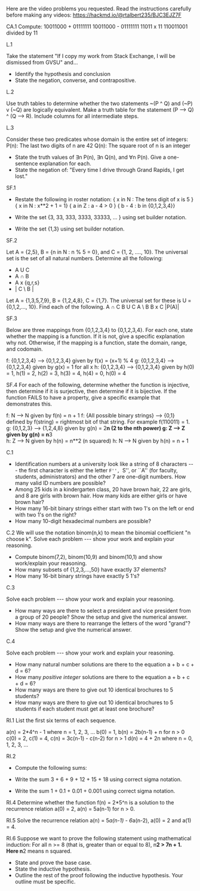 Here are the video problems you requested. Read the instructions carefully before making any videos: https://hackmd.io/@rtalbert235/BJC3EJZ7F


CA.1
Compute: 
10011000 + 01111111
10011000 - 01111111
11011 x 11
110011001 divided by 11  

L.1

Take the statement "If I copy my work from Stack Exchange, I will be dismissed from GVSU" and...
- Identify the hypothesis and conclusion
- State the negation, converse, and contrapositive.

L.2

Use truth tables to determine whether the two statements ~(P ^ Q) and (~P) v (~Q) are logically equivalent.
Make a truth table for the statement (P --> Q) ^ (Q --> R). Include columns for all intermediate steps. 

L.3

Consider these two predicates whose domain is the entire set of integers:
P(n):  The last two digits of n are 42
Q(n):  The square root of n is an integer

- State the truth values of ∃n P(n), ∃n Q(n), and ∀n P(n). Give a one-sentence explanation for each.
- State the negation of: "Every time I drive through Grand Rapids, I get lost."

SF.1

- Restate the following in roster notation:
{ x in N : The tens digit of x is 5 }
{ x in N : x**2 + 1 = 1}
{ a in Z : a - 4 > 0 }
{ b - 4  : b in {0,1,2,3,4}}


- Write the set {3, 33, 333, 3333, 33333, ... } using set builder notation.
- Write the set {1,3} using set builder notation. 




SF.2

Let A = {2,5}, B = {n in N : n % 5 = 0}, and C = {1, 2, ...., 10}. The universal set is the set of all natural numbers. Determine all the following:
- A U C
- A ∩ B
- A x {q,r,s}
- | C \ B | 
 

Let A = {1,3,5,7,9}, B = {1,2,4,8}, C = {1,7}. The universal set for these is U = {0,1,2,..., 10}. Find each of the following. 
A ∩ C
B U C
A \ B
B x C
|P(A)| 


SF.3

Below are three mappings from {0,1,2,3,4} to {0,1,2,3,4}. For each one, state whether the mapping is a function. If it is not, give a specific explanation why not. Otherwise, if the mapping is a function, state the domain, range, and codomain. 

f: {0,1,2,3,4} --> {0,1,2,3,4}  given by f(x) = (x+1) % 4
g: {0,1,2,3,4} --> {0,1,2,3,4} given by g(x) = 1 for all x
h: {0,1,2,3,4} --> {0,1,2,3,4} given by h(0) = 1, h(1) = 2, h(2) = 3, h(3) = 4, h(4) = 0, h(0) = 4


SF.4
For each of the following, determine whether the function is injective, then determine if it is surjective, then determine if it is bijective. If the function FAILS to have a property, give a specific example that demonstrates this. 

f: N --> N given by f(n) = n + 1
f: {All possible binary strings} --> {0,1} defined by f(string) = rightmost bit of that string. For example f(110011)  = 1. 
g: {0,1,2,3} --> {1,2,4,8} given by g(n) = 2**n (2 to the nth power) 
g: Z --> Z given by g(n) = n**3  
h: Z --> N given by h(n) = n**2 (n squared) 
h: N --> N given by h(n) = n + 1

C.1

- Identification numbers at a university look like a string of 8 characters --- the first character is either the letter ``F'', ``S'', or ``A'' (for faculty, students, administrators) and the other 7 are one-digit numbers. How many valid ID numbers are possible?
- Among 25 kids in a kindergarten class, 20 have brown hair, 22 are girls, and 8 are girls with brown hair. How many kids are either girls or have brown hair?
- How many 16-bit binary strings either start with two 1's on the left or end with two 1's on the right? 
- How many 10-digit hexadecimal numbers are possible? 


C.2
We will use the notation binom(n,k) to mean the binomial coefficient "n choose k". Solve each problem --- show your work and explain your reasoning. 


- Compute binom(7,2), binom(10,9) and binom(10,1) and show work/explain your reasoning. 
- How many subsets of {1,2,3,...,50} have exactly 37 elements? 
- How many 16-bit binary strings have exactly 5 1's? 




C.3

Solve each problem --- show your work and explain your reasoning. 

- How many ways are there to select a president and vice president from a group of 20 people? Show the setup and give the numerical answer.
- How many ways are there to rearrange the letters of the word "grand"? Show the setup and give the numerical answer.

C.4

Solve each problem --- show your work and explain your reasoning. 

- How many natural number solutions are there to the equation a + b + c + d = 6? 
- How many *positive integer* solutions are there to the equation a + b + c + d = 6? 
- How many ways are there to give out 10 identical brochures to 5 students? 
- How many ways are there to give out 10 identical brochures to 5 students if each student must get at least one brochure?  


RI.1 
List the first six terms of each sequence.

a(n) = 2*4^n - 1 where n = 1, 2, 3, ...
b(0) = 1, b(n) = 2b(n-1) + n for n > 0
c(0) = 2, c(1) = 4, c(n) = 3c(n-1) - c(n-2) for n > 1
d(n) = 4 + 2n where n = 0, 1, 2, 3, ... 

RI.2

- Compute the following sums: 

- Write the sum 3 + 6 + 9 + 12 + 15 + 18 using correct sigma notation. 
- Write the sum 1 + 0.1 + 0.01 + 0.001 using correct sigma notation. 


RI.4 
Determine whether the function f(n) = 2*5^n is a solution to the recurrence relation a(0) = 2, a(n) = 5a(n-1) for n > 0. 

RI.5 
Solve the recurrence relation a(n) = 5*a(n-1) - 6*a(n-2), a(0) = 2 and a(1) = 4.

RI.6 
Suppose we want to prove the following statement using mathematical induction: For all n >= 8 (that is, greater than or equal to 8), n**2 > 7n + 1.  Here n**2 means n squared. 
- State and prove the base case. 
- State the inductive hypothesis. 
- Outline the rest of the proof following the inductive hypothesis. Your outline must be specific.  